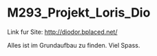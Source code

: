 # M293_Projekt_Loris_Dio

Link fur Site: http://diodor.bplaced.net/

Alles ist im Grundaufbau zu finden. Viel Spass.
